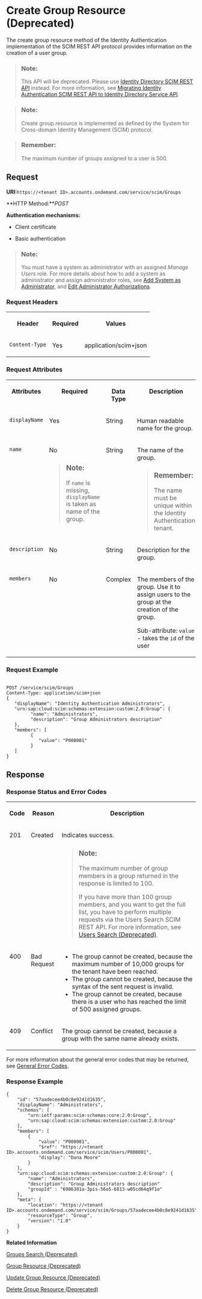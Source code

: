 <!-- loioa831c947a58b40228318f551dcb35895 -->

# Create Group Resource \(Deprecated\)

The create group resource method of the Identity Authentication implementation of the SCIM REST API protocol provides information on the creation of a user group.



> ### Note:  
> This API will be deprecated. Please use [Identity Directory SCIM REST API](https://api.sap.com/api/IdDS_SCIM/overview) instead. For more information, see [Migrating Identity Authentication SCIM REST API to Identity Directory Service API](migrating-identity-authentication-scim-rest-api-to-identity-directory-service-api-106dbe0.md).



> ### Note:  
> Create group resource is implemented as defined by the System for Cross-domain Identity Management \(SCIM\) protocol.

> ### Remember:  
> The maximum number of groups assigned to a user is 500.



## Request

**URI:**`https://<tenant ID>.accounts.ondemand.com/service/scim/Groups`

**HTTP Method:***POST*

**Authentication mechanisms:**

-   Client certificate

-   Basic authentication


> ### Note:  
> You must have a system as administrator with an assigned *Manage Users* role. For more details about how to add a system as administrator and assign administrator roles, see [Add System as Administrator](../Operation-Guide/add-administrators-bbbdbdd.md#loiocefb742a36754b18bbe5c3503ac6d87c), and [Edit Administrator Authorizations](../Operation-Guide/edit-administrator-authorizations-86ee374.md).



### Request Headers


<table>
<tr>
<th valign="top">

Header



</th>
<th valign="top">

Required



</th>
<th valign="top">

Values



</th>
</tr>
<tr>
<td valign="top">

`Content-Type`



</td>
<td valign="top">

Yes



</td>
<td valign="top">

application/scim+json



</td>
</tr>
</table>



### Request Attributes


<table>
<tr>
<th valign="top">

Attributes



</th>
<th valign="top">

Required



</th>
<th valign="top">

Data Type



</th>
<th valign="top">

Description



</th>
<th valign="top">

Parameter Type



</th>
</tr>
<tr>
<td valign="top">

`displayName`



</td>
<td valign="top">

Yes



</td>
<td valign="top">

String



</td>
<td valign="top">

Human readable name for the group.



</td>
<td valign="top">

Request body



</td>
</tr>
<tr>
<td valign="top">

`name`



</td>
<td valign="top">

No

> ### Note:  
> If `name` is missing, `displayName` is taken as name of the group.



</td>
<td valign="top">

String



</td>
<td valign="top">

The name of the group.

> ### Remember:  
> The name must be unique within the Identity Authentication tenant.



</td>
<td valign="top">

Request body



</td>
</tr>
<tr>
<td valign="top">

`description`



</td>
<td valign="top">

No



</td>
<td valign="top">

String



</td>
<td valign="top">

Description for the group.



</td>
<td valign="top">

Request body



</td>
</tr>
<tr>
<td valign="top">

`members`



</td>
<td valign="top">

No



</td>
<td valign="top">

Complex



</td>
<td valign="top">

The members of the group. Use it to assign users to the group at the creation of the group.

Sub-attribute: `value` - takes the `id` of the user



</td>
<td valign="top">

Request body



</td>
</tr>
</table>



### Request Example

```

POST /service/scim/Groups
Content-Type: application/scim+json
{
   "displayName": "Identity Authentication Administrators",
   "urn:sap:cloud:scim:schemas:extension:custom:2.0:Group": {
         "name": "Administrators",
         "description": "Group Administrators description"
   },
   "members": [
         {
            "value": "P000001"
         }
   ]
}

```



## Response



### Response Status and Error Codes


<table>
<tr>
<th valign="top">

Code



</th>
<th valign="top">

Reason



</th>
<th valign="top">

Description



</th>
</tr>
<tr>
<td valign="top">

201



</td>
<td valign="top">

Created



</td>
<td valign="top">

Indicates success.

> ### Note:  
> The maximum number of group members in a group returned in the response is limited to 100.
> 
> If you have more than 100 group members, and you want to get the full list, you have to perform multiple requests via the Users Search SCIM REST API. For more information, see [Users Search \(Deprecated\)](users-search-deprecated-3af7dfa.md).



</td>
</tr>
<tr>
<td valign="top">

400



</td>
<td valign="top">

Bad Request



</td>
<td valign="top">

-   The group cannot be created, because the maximum number of 10,000 groups for the tenant have been reached.
-   The group cannot be created, because the syntax of the sent request is invalid.
-   The group cannot be created, because there is a user who has reached the limit of 500 assigned groups.



</td>
</tr>
<tr>
<td valign="top">

409



</td>
<td valign="top">

Conflict



</td>
<td valign="top">

The group cannot be created, because a group with the same name already exists.



</td>
</tr>
</table>

For more information about the general error codes that may be returned, see [General Error Codes](general-error-codes-182352d.md).



### Response Example

 



```
{
    "id": "57aadecee4b0c8e9241d1635",
    "displayName": "Administrators",
    "schemas": [
        "urn:ietf:params:scim:schemas:core:2.0:Group",
        "urn:sap:cloud:scim:schemas:extension:custom:2.0:Group"
    ],
    "members": [
        {
            "value": "P000001",
            "$ref": "https://<tenant ID>.accounts.ondemand.com/service/scim/Users/P000001",
            "display": "Dona Moore"
        }
    ],
    "urn:sap:cloud:scim:schemas:extension:custom:2.0:Group": {
        "name": "Administrators",
        "description": "Group Administrators description"
        "groupId" : "6986381a-3pis-56o5-6813-w05cd64q9f1o"
    },
    "meta": {
        "location": "https://<tenant ID>.accounts.ondemand.com/service/scim/Groups/57aadecee4b0c8e9241d1635",
        "resourceType": "Group",
        "version": "1.0"
    }
}
```

**Related Information**  


[Groups Search \(Deprecated\)](groups-search-deprecated-77e6811.md "The group search method of the Identity Authentication implementation of the SCIM REST API protocol allows you to perform a request for group search. Group search is implemented as defined by the System for Cross-domain Identity Management (SCIM) protocol.")

[Group Resource \(Deprecated\)](group-resource-deprecated-8c6ebd7.md "The group resource method of the Identity Authentication implementation of the SCIM REST API protocol provides information on a known group.")

[Update Group Resource \(Deprecated\)](update-group-resource-deprecated-81ca50e.md "The update group method of the Identity Authentication implementation of the SCIM REST API protocol provides information on the update of an existing group. The method does not create a new group.")

[Delete Group Resource \(Deprecated\)](delete-group-resource-deprecated-41bb519.md "The delete group resource method of the Identity Authentication implementation of the SCIM REST API protocol allows you to delete an existing group. Delete group resource is implemented as defined by the System for Cross-domain Identity Management (SCIM) protocol.")

